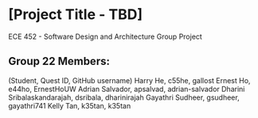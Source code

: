 # [Project Title - TBD]
ECE 452 - Software Design and Architecture Group Project

## Group 22 Members:
(Student, Quest ID, GitHub username)
Harry He, c55he, gallost
Ernest Ho, e44ho, ErnestHoUW
Adrian Salvador, apsalvad, adrian-salvador
Dharini Sribalaskandarajah, dsribala, dharinirajah
Gayathri Sudheer, gsudheer, gayathri741
Kelly Tan, k35tan, k35tan